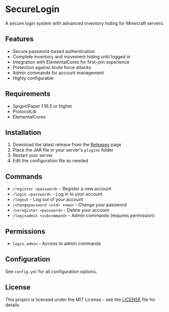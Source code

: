 # SecureLogin

A secure login system with advanced inventory hiding for Minecraft servers.

## Features

- Secure password-based authentication
- Complete inventory and movement hiding until logged in
- Integration with ElementalCores for first-join experience
- Protection against brute force attacks
- Admin commands for account management
- Highly configurable

## Requirements

- Spigot/Paper 1.16.5 or higher
- ProtocolLib
- ElementalCores

## Installation

1. Download the latest release from the [Releases](https://github.com/Ayanishaqq/Elemetal-Login) page
2. Place the JAR file in your server's `plugins` folder
3. Restart your server
4. Edit the configuration file as needed

## Commands

- `/register <password>` - Register a new account
- `/login <password>` - Log in to your account
- `/logout` - Log out of your account
- `/changepassword <old> <new>` - Change your password
- `/unregister <password>` - Delete your account
- `/loginadmin <subcommand>` - Admin commands (requires permission)

## Permissions

- `login.admin` - Access to admin commands

## Configuration

See `config.yml` for all configuration options.

## License

This project is licensed under the MIT License - see the [LICENSE](LICENSE) file for details.
